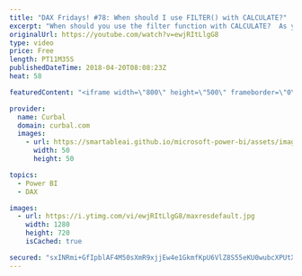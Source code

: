 ```yaml
---
title: "DAX Fridays! #78: When should I use FILTER() with CALCULATE?"
excerpt: "When should you use the filter function with CALCULATE?  As you probably have noticed, sometimes people use a column in the filter part of CALCULATE and sometimes they use the FILTER function.  The question is, when should you use what?  In this video I will try to clarify that question.  Dont miss part"
originalUrl: https://youtube.com/watch?v=ewjRItLlgG8
type: video
price: Free
length: PT11M35S
publishedDateTime: 2018-04-20T08:08:23Z
heat: 58

featuredContent: "<iframe width=\"800\" height=\"500\" frameborder=\"0\" src=\"https://www.youtube.com/embed/ewjRItLlgG8\" allow=\"accelerometer; autoplay; encrypted-media; gyroscope; picture-in-picture\" allowfullscreen></iframe>"

provider:
  name: Curbal
  domain: curbal.com
  images:
    - url: https://smartableai.github.io/microsoft-power-bi/assets/images/organizations/curbal.com-50x50.jpg
      width: 50
      height: 50

topics:
  - Power BI
  - DAX

images:
  - url: https://i.ytimg.com/vi/ewjRItLlgG8/maxresdefault.jpg
    width: 1280
    height: 720
    isCached: true

secured: "sxINRmi+GfIpblAF4M50sXmR9xjjEw4e1GkmfKpU6VlZ8S55eKU0wubcXPUtXrRp7GAhCUj9TXpPsy6jLMvbgl/xw7MRLkWoB/W7had4accATxQaINlIw6UxGXmHvqFyzgd8UtHw6AQV3+rrludkhHq3zGxYjwW59+7W1slzhU9CERY3PIYI7PsB2jql/Imt3VYEKDkxk/ZKlfFJ6NdknryT0920S9L2DtuVodJxw5dgrBmX0F9xfBZeTJOjKixMPQ5F0FwuLHmN+Rsoxzo1TPqxTr6EPZ59NC2Cf1wxYTd2mSHpmwDKZI4F4qm6y42ec1/phIPIt7blgKItQBjFpQBlochiazXVt+Xes+MVmjgYMUNq3bNSCulZ6a76GC/S6sXdE8Mf8qkwFSn43roxku8jVQc73MGRD5BFw1877VI=;I79fi1odRrTZ1Z7FGYm85w=="
---
```


